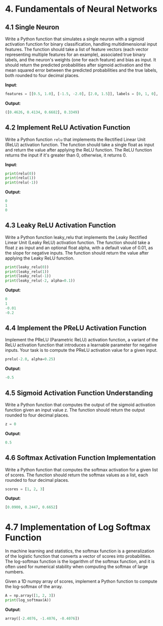 # 4. Fundamentals of Neural Networks

## 4.1 Single Neuron
Write a Python function that simulates a single neuron with a sigmoid activation function for binary classification, handling multidimensional input features. The function should take a list of feature vectors (each vector representing multiple features for an example), associated true binary labels, and the neuron's weights (one for each feature) and bias as input. It should return the predicted probabilities after sigmoid activation and the mean squared error between the predicted probabilities and the true labels, both rounded to four decimal places.

**Input**:
```python
features = [[0.5, 1.0], [-1.5, -2.0], [2.0, 1.5]], labels = [0, 1, 0], weights = [0.7, -0.4], bias = -0.1
```

**Output**:
```python
([0.4626, 0.4134, 0.6682], 0.3349)
```

## 4.2 Implement ReLU Activation Function
Write a Python function `relu` that implements the Rectified Linear Unit (ReLU) activation function. The function should take a single float as input and return the value after applying the ReLU function. The ReLU function returns the input if it's greater than 0, otherwise, it returns 0.

**Input**:
```python
print(relu(0)) 
print(relu(1)) 
print(relu(-1))
```

**Output**:
```python
0
1
0
```

## 4.3 Leaky ReLU Activation Function
Write a Python function leaky_relu that implements the Leaky Rectified Linear Unit (Leaky ReLU) activation function. The function should take a float z as input and an optional float alpha, with a default value of 0.01, as the slope for negative inputs. The function should return the value after applying the Leaky ReLU function.

```python
print(leaky_relu(0)) 
print(leaky_relu(1))
print(leaky_relu(-1)) 
print(leaky_relu(-2, alpha=0.1))
```

**Output**:
```python
0
1
-0.01
-0.2
```

## 4.4 Implement the PReLU Activation Function
Implement the PReLU (Parametric ReLU) activation function, a variant of the ReLU activation function that introduces a learnable parameter for negative inputs. Your task is to compute the PReLU activation value for a given input.

```python
prelu(-2.0, alpha=0.25)
```

**Output**:
```python
-0.5
```

## 4.5 Sigmoid Activation Function Understanding
Write a Python function that computes the output of the sigmoid activation function given an input value z. The function should return the output rounded to four decimal places.

```python
z = 0
```

**Output**:
```python
0.5
```

## 4.6 Softmax Activation Function Implementation
Write a Python function that computes the softmax activation for a given list of scores. The function should return the softmax values as a list, each rounded to four decimal places.

```python
scores = [1, 2, 3]
```

**Output**:
```python
[0.0900, 0.2447, 0.6652]
```

# 4.7 Implementation of Log Softmax Function
In machine learning and statistics, the softmax function is a generalization of the logistic function that converts a vector of scores into probabilities. The log-softmax function is the logarithm of the softmax function, and it is often used for numerical stability when computing the softmax of large numbers.

Given a 1D numpy array of scores, implement a Python function to compute the log-softmax of the array.

```python
A = np.array([1, 2, 3])
print(log_softmax(A))
```

**Output**:
```python
array([-2.4076, -1.4076, -0.4076])
```